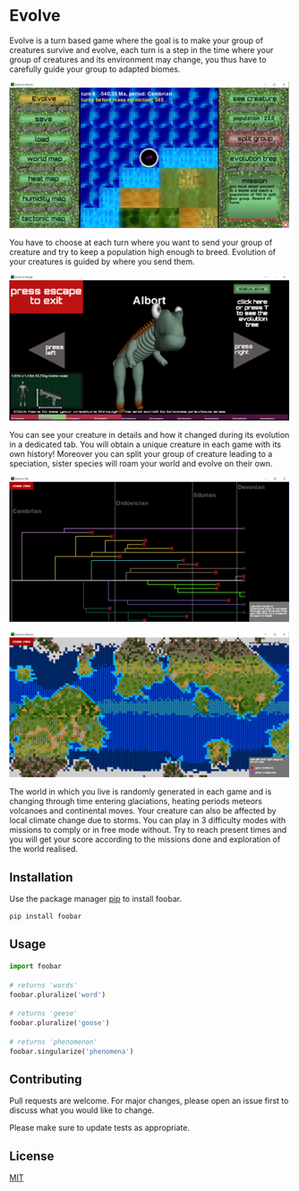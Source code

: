 # Evolve

Evolve is a turn based game where the goal is to make your group of creatures survive and evolve, each turn is a step in the time where your group of creatures and its environment may change, you thus have to carefully guide your group to adapted biomes.

<p align="left">
  <img src="menu.png" width="500" title="hover text">
</p>

You have to choose at each turn where you want to send your group of creature and try to keep a population high enough to breed. Evolution of your creatures is guided by where you send them.

<p align="left">
  <img src="creature.png" width="500" title="hover text">
</p>

You can see your creature in details and how it changed during its evolution in a dedicated tab. You will obtain a unique creature in each game with its own history! Moreover you can split your group of creature leading to a speciation, sister species will roam your world and evolve on their own.

<p align="left">
  <img src="tree.png" width="500" title="hover text">
</p>

<p align="left">
  <img src="map.png" width="500" title="hover text">
</p>

The world in which you live is randomly generated in each game and is changing through time entering glaciations, heating periods meteors volcanoes and continental moves. Your creature can also be affected by local climate change due to storms.
You can play in 3 difficulty modes with missions to comply or in free mode without. Try to reach present times and you will get your score according to the missions done and exploration of the world realised.

## Installation

Use the package manager [pip](https://pip.pypa.io/en/stable/) to install foobar.

```bash
pip install foobar
```

## Usage

```python
import foobar

# returns 'words'
foobar.pluralize('word')

# returns 'geese'
foobar.pluralize('goose')

# returns 'phenomenon'
foobar.singularize('phenomena')
```

## Contributing
Pull requests are welcome. For major changes, please open an issue first to discuss what you would like to change.

Please make sure to update tests as appropriate.

## License
[MIT](https://choosealicense.com/licenses/mit/)
